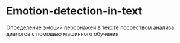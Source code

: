 # Emotion-detection-in-text
Определение эмоций персонажей в тексте посреством анализа диалогов с помощью машинного обучения
